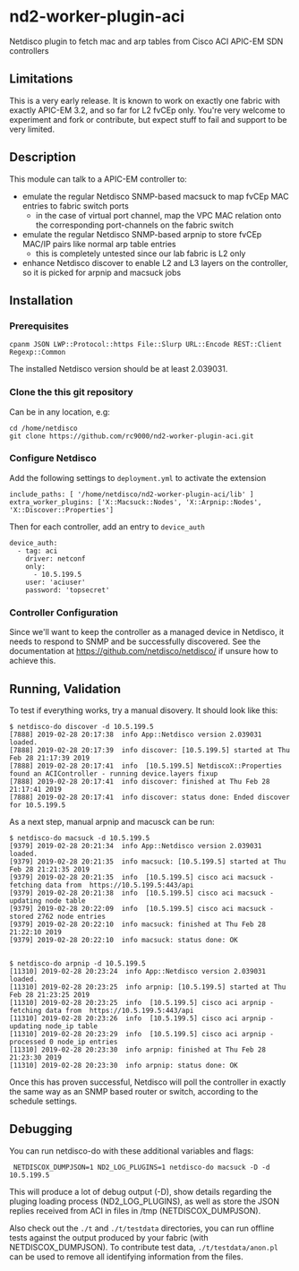 # nd2-worker-plugin-aci

Netdisco plugin to fetch mac and arp tables from Cisco ACI APIC-EM SDN controllers

## Limitations

This is a very early release. It is known to work on exactly one fabric with exactly APIC-EM 3.2, and so far for L2 fvCEp only. You're very welcome to experiment and fork or contribute, but expect stuff to fail and support to be very limited.

## Description

This module can talk to a APIC-EM controller to:

* emulate the regular Netdisco SNMP-based macsuck to map fvCEp MAC entries to fabric switch ports
  * in the case of virtual port channel, map the VPC MAC relation onto the corresponding port-channels on the fabric switch
* emulate the regular Netdisco SNMP-based arpnip to store fvCEp MAC/IP pairs like normal arp table entries  
  * this is completely untested since our lab fabric is L2 only
* enhance Netdisco discover to enable L2 and L3 layers on the controller, so it is picked for arpnip and macsuck jobs

## Installation

### Prerequisites

    cpanm JSON LWP::Protocol::https File::Slurp URL::Encode REST::Client Regexp::Common

The installed Netdisco version should be at least 2.039031.

### Clone the this git repository

Can be in any location, e.g: 

    cd /home/netdisco 
    git clone https://github.com/rc9000/nd2-worker-plugin-aci.git

### Configure Netdisco

Add the following settings to `deployment.yml` to activate the extension

    include_paths: [ '/home/netdisco/nd2-worker-plugin-aci/lib' ]
    extra_worker_plugins: ['X::Macsuck::Nodes', 'X::Arpnip::Nodes', 'X::Discover::Properties']

Then for each controller, add an entry to `device_auth` 

    device_auth:
      - tag: aci
        driver: netconf
        only:
          - 10.5.199.5 
        user: 'aciuser'
        password: 'topsecret'

### Controller Configuration

Since we'll want to keep the controller as a managed device in Netdisco, it needs to respond to SNMP and be successfully discovered. See the documentation at https://github.com/netdisco/netdisco/ if unsure how to achieve this.

## Running, Validation 

To test if everything works, try a manual disovery. It should look like this:

    $ netdisco-do discover -d 10.5.199.5
    [7888] 2019-02-28 20:17:38  info App::Netdisco version 2.039031 loaded.
    [7888] 2019-02-28 20:17:39  info discover: [10.5.199.5] started at Thu Feb 28 21:17:39 2019
    [7888] 2019-02-28 20:17:41  info  [10.5.199.5] NetdiscoX::Properties found an ACIController - running device.layers fixup
    [7888] 2019-02-28 20:17:41  info discover: finished at Thu Feb 28 21:17:41 2019
    [7888] 2019-02-28 20:17:41  info discover: status done: Ended discover for 10.5.199.5

As a next step, manual arpnip and macusck can be run:

    $ netdisco-do macsuck -d 10.5.199.5
    [9379] 2019-02-28 20:21:34  info App::Netdisco version 2.039031 loaded.
    [9379] 2019-02-28 20:21:35  info macsuck: [10.5.199.5] started at Thu Feb 28 21:21:35 2019
    [9379] 2019-02-28 20:21:35  info  [10.5.199.5] cisco aci macsuck - fetching data from  https://10.5.199.5:443/api
    [9379] 2019-02-28 20:21:38  info  [10.5.199.5] cisco aci macsuck - updating node table
    [9379] 2019-02-28 20:22:09  info  [10.5.199.5] cisco aci macsuck - stored 2762 node entries
    [9379] 2019-02-28 20:22:10  info macsuck: finished at Thu Feb 28 21:22:10 2019
    [9379] 2019-02-28 20:22:10  info macsuck: status done: OK


    $ netdisco-do arpnip -d 10.5.199.5
    [11310] 2019-02-28 20:23:24  info App::Netdisco version 2.039031 loaded.
    [11310] 2019-02-28 20:23:25  info arpnip: [10.5.199.5] started at Thu Feb 28 21:23:25 2019
    [11310] 2019-02-28 20:23:25  info  [10.5.199.5] cisco aci arpnip - fetching data from  https://10.5.199.5:443/api
    [11310] 2019-02-28 20:23:26  info  [10.5.199.5] cisco aci arpnip - updating node_ip table
    [11310] 2019-02-28 20:23:29  info  [10.5.199.5] cisco aci arpnip - processed 0 node_ip entries
    [11310] 2019-02-28 20:23:30  info arpnip: finished at Thu Feb 28 21:23:30 2019
    [11310] 2019-02-28 20:23:30  info arpnip: status done: OK

Once this has proven successful, Netdisco will poll the controller in exactly the same way as an SNMP based router or switch, according to the schedule settings.  

## Debugging

You can run netdisco-do with these additional variables and flags:

     NETDISCOX_DUMPJSON=1 ND2_LOG_PLUGINS=1 netdisco-do macsuck -D -d 10.5.199.5 

This will produce a lot of debug output (-D), show details regarding the pluging loading process (ND2\_LOG\_PLUGINS), as well as store the JSON replies received from ACI in files in /tmp (NETDISCOX\_DUMPJSON).

Also check out the `./t` and  `./t/testdata` directories, you can run offline tests against the output produced by your fabric (with NETDISCOX\_DUMPJSON). To contribute test data, `./t/testdata/anon.pl` can be used to remove all identifying information from the files.






